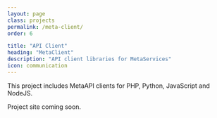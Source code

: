 ```yaml
---
layout: page
class: projects
permalink: /meta-client/
order: 6

title: "API Client"
heading: "MetaClient"
description: "API client libraries for MetaServices"
icon: communication
---
```


This project includes MetaAPI clients for PHP, Python, JavaScript and NodeJS.

Project site coming soon.